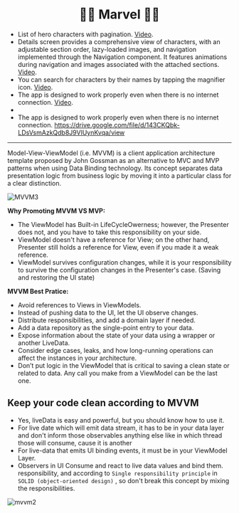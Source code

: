 <h1 align="center">🦸‍♂️ Marvel 🦸‍♂️</h1>

- List of hero characters with pagination. [Video](https://github.com/user-attachments/assets/85b29676-974d-48dc-9d6e-161cf0231c9d).
- Details screen provides a comprehensive view of characters, with an adjustable section order, lazy-loaded images, and navigation implemented through the Navigation component. It features animations during navigation and images associated with the attached sections. [Video](https://github.com/user-attachments/assets/ab614213-954f-4f36-a3f4-112fdf8aa4c3).
- You can search for characters by their names by tapping the magnifier icon. [Video](https://github.com/user-attachments/assets/28d9c64b-38fe-49dd-9c47-9e22245f7f95).
- The app is designed to work properly even when there is no internet connection. [Video](https://github.com/user-attachments/assets/8f21da2a-7ffa-4191-be70-1fdeb886d3b7).
- 
- The app is designed to work properly even when there is no internet connection. https://drive.google.com/file/d/143CKQbk-LDsVsmAzkQdb8J9VlUynKvqa/view
---------------------------


Model-View-ViewModel (i.e. MVVM) is a client application architecture template proposed by John Gossman as an alternative to MVC and MVP patterns when using Data Binding technology. Its concept separates data presentation logic from business logic by moving it into a particular class for a clear distinction.

![MVVM3](https://user-images.githubusercontent.com/1812129/68319232-446cf900-00be-11ea-92cf-cad817b2af2c.png)


**Why Promoting MVVM VS MVP:**
- The ViewModel has Built-in LifeCycleOwerness; however, the Presenter does not, and you have to take this responsibility on your side.
- ViewModel doesn't have a reference for View; on the other hand, Presenter still holds a reference for View, even if you made it a weak reference.
- ViewModel survives configuration changes, while it is your responsibility to survive the configuration changes in the Presenter's case. (Saving and restoring the UI state)


**MVVM Best Pratice:**
- Avoid references to Views in ViewModels.
- Instead of pushing data to the UI, let the UI observe changes.
- Distribute responsibilities, and add a domain layer if needed.
- Add a data repository as the single-point entry to your data.
- Expose information about the state of your data using a wrapper or another LiveData.
- Consider edge cases, leaks, and how long-running operations can affect the instances in your architecture.
- Don’t put logic in the ViewModel that is critical to saving a clean state or related to data. Any call you make from a ViewModel can be the last one.


**Keep your code clean according to MVVM**
-----------------------------
- Yes, liveData is easy and powerful, but you should know how to use it.
- For live date which will emit data stream, it has to be in your
data layer and don't inform those observables anything else like
in which thread those will consume, cause it is another
- For live-data that emits UI binding events, it must be in your ViewModel Layer.
- Observers in UI Consume and react to live data values and bind them.
responsibility, and according to `Single responsibility principle`
in `SOLID (object-oriented design)` , so don't break this concept by
mixing the responsibilities.

![mvvm2](https://user-images.githubusercontent.com/1812129/68319008-e9d39d00-00bd-11ea-9245-ebedd2a2c067.png)
